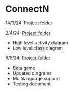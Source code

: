 # ConnectN
14/3/24: [Project folder](https://drive.google.com/drive/folders/19IFTejtgWfo6TqcVu7aeSOMdOPitKEgo?usp=sharing)

2/4/24: [Project folder](https://drive.google.com/drive/folders/19IFTejtgWfo6TqcVu7aeSOMdOPitKEgo?usp=sharing)
- High level activity diagram
- Low level class diagram

6/5/24: [Project folder](https://drive.google.com/drive/folders/19IFTejtgWfo6TqcVu7aeSOMdOPitKEgo?usp=drive_link)
- Beta game
- Updated diagrams
- Multilanguage support
- Testing document
